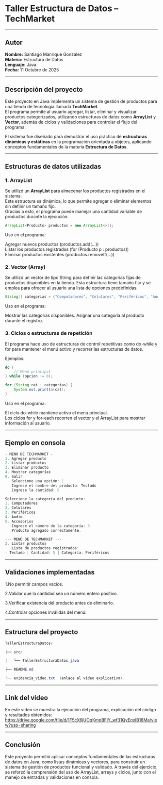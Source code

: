 # Taller Estructura de Datos – TechMarket

---
##  Autor

**Nombre:** Santiago Manrique Gonzalez   
**Materia:** Estructura de Datos  
**Lenguaje:** Java   
**Fecha:** 11 Octubre de 2025

---
##  Descripción del proyecto

Este proyecto en Java implementa un sistema de gestión de productos para una tienda de tecnología llamada **TechMarket**.  
El programa permite al usuario agregar, listar, eliminar y visualizar productos categorizados, utilizando estructuras de datos como **ArrayList** y **Vector**, además de ciclos y validaciones para controlar el flujo del programa.

El sistema fue diseñado para demostrar el uso práctico de **estructuras dinámicas y estáticas** en la programación orientada a objetos, aplicando conceptos fundamentales de la materia **Estructura de Datos**.

---



##  Estructuras de datos utilizadas

### 1. ArrayList
Se utilizó un **ArrayList** para almacenar los productos registrados en el sistema.  
Esta estructura es dinámica, lo que permite agregar o eliminar elementos sin definir un tamaño fijo.  
Gracias a esto, el programa puede manejar una cantidad variable de productos durante la ejecución.

```java
ArrayList<Producto> productos = new ArrayList<>();

``` 
Uso en el programa:

Agregar nuevos productos (productos.add(...))  
Listar los productos registrados (for (Producto p : productos))  
Eliminar productos existentes (productos.removeIf(...))

### 2. Vector (Array)

Se utilizó un vector de tipo String para definir las categorías fijas de productos disponibles en la tienda. Esta estructura tiene tamaño fijo y se emplea para ofrecer al usuario una lista de opciones predefinidas.
```java
String[] categorias = {"Computadores", "Celulares", "Periféricos", "Audio", "Accesorios"};
``` 
Uso en el programa:

Mostrar las categorías disponibles.
Asignar una categoría al producto durante el registro.

### 3. Ciclos o estructuras de repetición

El programa hace uso de estructuras de control repetitivas como do-while y for para mantener el menú activo y recorrer las estructuras de datos.

Ejemplos:
```java
do {
    // Menú principal
} while (opcion != 0);

for (String cat : categorias) {
    System.out.println(cat);
}
```  

Uso en el programa:

El ciclo do-while mantiene activo el menú principal.  
Los ciclos for y for-each recorren el vector y el ArrayList para mostrar información al usuario.

--- 

## Ejemplo en consola 
```java
- MENÚ DE TECHMARKET -
1. Agregar producto
2. Listar productos
3. Eliminar producto
4. Mostrar categorías
0. Salir
   Seleccione una opción: 1
   Ingrese el nombre del producto: Teclado  
   Ingrese la cantidad: 5

Seleccione la categoría del producto:
1. Computadores
2. Celulares
3. Periféricos
4. Audio
5. Accesorios
   Ingrese el número de la categoría: 3  
   Producto agregado correctamente.

--- MENÚ DE TECHMARKET ---
2. Listar productos
   Lista de productos registrados:
- Teclado | Cantidad: 5 | Categoría: Periféricos
```

---
## Validaciones implementadas

1.No permitir campos vacíos.

2.Validar que la cantidad sea un número entero positivo.

3.Verificar existencia del producto antes de eliminarlo.

4.Controlar opciones inválidas del menú.

---
## Estructura del proyecto
```java
TallerEstructuraDatos/

├── src/

│   └── TallerEstructuraDatos.java

├── README.md

└── evidencia_video.txt  (enlace al video explicativo)
```
---
## Link del video 

En este video se muestra la ejecución del programa, explicación del código y resultados obtenidos:
https://drive.google.com/file/d/1F5cX6jUOqKmpBFiY_wf31QyEqolB18Ma/view?usp=sharing

---
## Conclusión


Este proyecto permitió aplicar conceptos fundamentales de las estructuras de datos en Java, como listas dinámicas y vectores, para construir un sistema de gestión de productos funcional y validado. A través del ejercicio, se reforzó la comprensión del uso de ArrayList, arrays y ciclos, junto con el manejo de entradas y validaciones en consola.